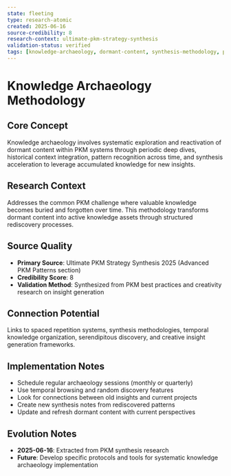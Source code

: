 ```yaml
---
state: fleeting
type: research-atomic
created: 2025-06-16
source-credibility: 8
research-context: ultimate-pkm-strategy-synthesis
validation-status: verified
tags: [knowledge-archaeology, dormant-content, synthesis-methodology, pkm-maintenance]
---
```


# Knowledge Archaeology Methodology

## Core Concept

Knowledge archaeology involves systematic exploration and reactivation of dormant content within PKM systems through periodic deep dives, historical context integration, pattern recognition across time, and synthesis acceleration to leverage accumulated knowledge for new insights.

## Research Context

Addresses the common PKM challenge where valuable knowledge becomes buried and forgotten over time. This methodology transforms dormant content into active knowledge assets through structured rediscovery processes.

## Source Quality

- **Primary Source**: Ultimate PKM Strategy Synthesis 2025 (Advanced PKM Patterns section)
- **Credibility Score**: 8
- **Validation Method**: Synthesized from PKM best practices and creativity research on insight generation

## Connection Potential

Links to spaced repetition systems, synthesis methodologies, temporal knowledge organization, serendipitous discovery, and creative insight generation frameworks.

## Implementation Notes

- Schedule regular archaeology sessions (monthly or quarterly)
- Use temporal browsing and random discovery features
- Look for connections between old insights and current projects
- Create new synthesis notes from rediscovered patterns
- Update and refresh dormant content with current perspectives

## Evolution Notes

- **2025-06-16**: Extracted from PKM synthesis research
- **Future**: Develop specific protocols and tools for systematic knowledge archaeology implementation